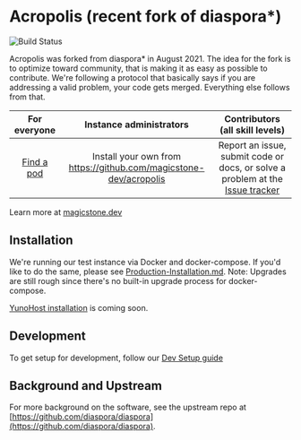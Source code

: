 # Acropolis (recent fork of diaspora\*)

![Build Status](https://github.com/magicstone-dev/acropolis/actions/workflows/ci.yml/badge.svg)

Acropolis was forked from diaspora\* in August 2021. The idea for the fork is to optimize toward community, that is making it as easy as possible to contribute. We're following a protocol that basically says if you are addressing a valid problem, your code gets merged. Everything else follows from that.

|For everyone|Instance administrators|Contributors (all skill levels)|
|:----:|:----:|:----:|
| [Find a pod](https://acropolis.fediverse.observer/list) | Install your own from https://github.com/magicstone-dev/acropolis | Report an issue, submit code or docs, or solve a problem at the  [Issue tracker](https://github.com/magicstone-dev/acropolis/issues) |

Learn more at [magicstone.dev](https://magicstone.dev)

## Installation

We're running our test instance via Docker and docker-compose. If you'd like to do the same, please see [Production-Installation.md](/docs/Production-Installation.md). Note: Upgrades are still rough since there's no built-in upgrade process for docker-compose.

[YunoHost installation](https://github.com/YunoHost-Apps/acropolis_ynh) is coming soon.

## Development

To get setup for development, follow our [Dev Setup guide](INSTALLING.md)

## Background and Upstream

For more background on the software, see the upstream repo at [https://github.com/diaspora/diaspora](https://github.com/diaspora/diaspora).

